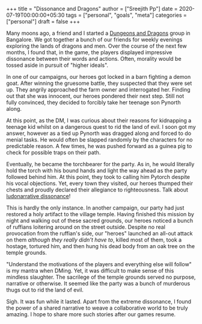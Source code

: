 +++
title = "Dissonance and Dragons"
author = ["Sreejith Pp"]
date = 2020-07-19T00:00:00+05:30
tags = ["personal", "goals", "meta"]
categories = ["personal"]
draft = false
+++

Many moons ago, a friend and I started a [Dungeons and Dragons](https://en.wikipedia.org/wiki/Dungeons%5F%26%5FDragons) group in Bangalore. We got together a bunch of our friends for weekly evenings exploring the lands of dragons and men. Over the course of the next few months, I found that, in the game, the players displayed impressive dissonance between their words and actions. Often, morality would be tossed aside in pursuit of "higher ideals".

In one of our campaigns, our heroes got locked in a barn fighting a demon goat. After winning the gruesome battle, they suspected that they were set up. They angrily approached the farm owner and interrogated her. Finding out that she was innocent, our heroes pondered their next step. Still not fully convinced, they decided to forcibly take her teenage son Pynorth along.

At this point, as the DM, I was curious about their reasons for kidnapping a teenage kid whilst on a dangerous quest to rid the land of evil. I soon got my answer, however as a tied up Pynorth was dragged along and forced to do menial tasks. He would often be slapped randomly by the characters for no predictable reason. A few times, he was pushed forward as a guinea pig to check for possible traps on their path.

Eventually, he became the torchbearer for the party. As in, he would literally hold the torch with his bound hands and light the way ahead as the party followed behind him. At this point, they took to calling him Pytorch despite his vocal objections. Yet, every town they visited, our heroes thumped their chests and proudly declared their allegiance to righteousness. Talk about [ludonarrative dissonance](https://en.wikipedia.org/wiki/Ludonarrative%5Fdissonance)!

This is hardly the only instance. In another campaign, our party had just restored a holy artifact to the village temple. Having finished this mission by night and walking out of these sacred grounds, our heroes noticed a bunch of ruffians loitering around on the street outside. Despite no real provocation from the ruffian's side, our "heroes" launched an all-out attack on them _although they really didn't have to_, killed most of them, took a hostage, tortured him, and then hung his dead body from an oak tree on the temple grounds.

"Understand the motivations of the players and everything else will follow" is my mantra when DMing. Yet, it was difficult to make sense of this mindless slaughter. The sacrilege of the temple grounds served no purpose, narrative or otherwise. It seemed like the party was a bunch of murderous thugs out to rid the land of evil.

Sigh. It was fun while it lasted. Apart from the extreme dissonance, I found the power of a shared narrative to weave a collaborative world to be truly amazing. I hope to share more such stories after our games resume.
